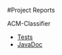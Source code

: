 #Project Reports

ACM-Classifier

* [Tests](acm-classifier/reports/tests/test/)
* [JavaDoc](acm-classifier/javadoc/)

